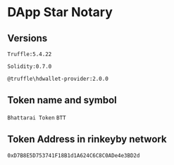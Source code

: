 # DApp Star Notary

## Versions

`Truffle:5.4.22`

`Solidity:0.7.0`

`@truffle\hdwallet-provider:2.0.0`

## Token name and symbol

`Bhattarai Token` `BTT`

## Token Address in rinkeyby network

`0xD7B8E5D753741F18B1d1A624C6C8C0ADe4e3BD2d`
